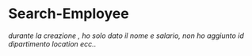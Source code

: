 # Search-Employee
*durante la creazione , ho solo dato il nome e salario, non ho aggiunto id dipartimento location ecc..*